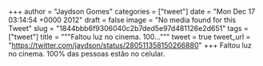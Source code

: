 
+++
author = "Jaydson Gomes"
categories = ["tweet"]
date = "Mon Dec 17 03:14:54 +0000 2012"
draft = false
image = "No media found for this Tweet"
slug = "1844bbb6f9306040c2b7ded5e97d481126e2d651"
tags = ["tweet"]
title = """Faltou luz no cinema. 100..."""
tweet = true
tweet_url = "https://twitter.com/jaydson/status/280511358150266880"
+++
Faltou luz no cinema. 100% das pessoas estão no celular.
